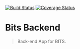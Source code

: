 [![Build Status](https://travis-ci.org/JayRodrig/bits_backend.svg?branch=master)](https://travis-ci.org/JayRodrig/bits_backend)
[![Coverage Status](https://coveralls.io/repos/github/JayRodrig/bits_backend/badge.svg?branch=mybranch)](https://coveralls.io/github/JayRodrig/bits_backend?branch=mybranch)

# Bits Backend

> Back-end App for BITS. 